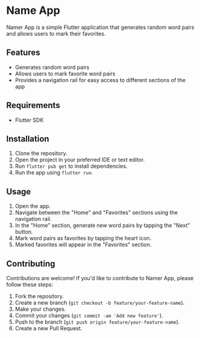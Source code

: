 # Name App

Namer App is a simple Flutter application that generates random word pairs and allows users to mark their favorites.

## Features

- Generates random word pairs
- Allows users to mark favorite word pairs
- Provides a navigation rail for easy access to different sections of the app

## Requirements

- Flutter SDK

## Installation

1. Clone the repository.
2. Open the project in your preferred IDE or text editor.
3. Run `flutter pub get` to install dependencies.
4. Run the app using `flutter run`.

## Usage

1. Open the app.
2. Navigate between the "Home" and "Favorites" sections using the navigation rail.
3. In the "Home" section, generate new word pairs by tapping the "Next" button.
4. Mark word pairs as favorites by tapping the heart icon.
5. Marked favorites will appear in the "Favorites" section.

## Contributing

Contributions are welcome! If you'd like to contribute to Namer App, please follow these steps:

1. Fork the repository.
2. Create a new branch (`git checkout -b feature/your-feature-name`).
3. Make your changes.
4. Commit your changes (`git commit -am 'Add new feature'`).
5. Push to the branch (`git push origin feature/your-feature-name`).
6. Create a new Pull Request.
